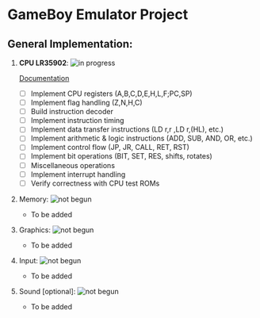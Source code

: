 # GameBoy Emulator Project





## General Implementation:
  1. **CPU LR35902**: ![in progress](https://img.shields.io/badge/in%20progress-yellow)
     
     [Documentation](hard_docs/cpu.md)
     - [ ] Implement CPU registers (A,B,C,D,E,H,L,F;PC,SP)
     - [ ] Implement flag handling (Z,N,H,C)
     - [ ] Build instruction decoder
     - [ ] Implement instruction timing
     - [ ] Implement data transfer instructions (LD r,r ,LD r,(HL), etc.)
     - [ ] Implement arithmetic & logic instructions (ADD, SUB, AND, OR, etc.)
     - [ ] Implement control flow (JP, JR, CALL, RET, RST)
     - [ ] Implement bit operations (BIT, SET, RES, shifts, rotates)
     - [ ] Miscellaneous operations
     - [ ] Implement interrupt handling
     - [ ] Verify correctness with CPU test ROMs
  3. Memory: ![not begun](https://img.shields.io/badge/not%20begun-red)
     - To be added
  5. Graphics: ![not begun](https://img.shields.io/badge/not%20begun-red)
     - To be added
  7. Input: ![not begun](https://img.shields.io/badge/not%20begun-red)
     - To be added
  9. Sound [optional]: ![not begun](https://img.shields.io/badge/not%20begun-red)
     - To be added


    
